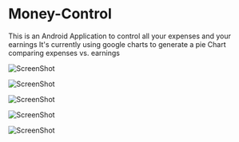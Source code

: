 # Money-Control


This is an Android Application to control all your expenses and your earnings 
It's currently using google charts to generate a pie Chart comparing expenses vs. earnings

![ScreenShot](https://raw.githubusercontent.com/WilliamAvila/Money-Control/demo/screenshots/screenshot1.png)


![ScreenShot](https://raw.githubusercontent.com/WilliamAvila/Money-Control/demo/screenshots/screenshot2.png)


![ScreenShot](https://raw.githubusercontent.com/WilliamAvila/Money-Control/demo/screenshots/screenshot3.png)


![ScreenShot](https://raw.githubusercontent.com/WilliamAvila/Money-Control/demo/screenshots/screenshot4.png)


![ScreenShot](https://raw.githubusercontent.com/WilliamAvila/Money-Control/demo/screenshots/screenshot5.png)


